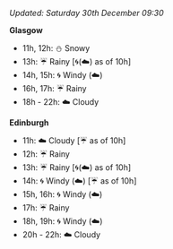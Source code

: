 *Updated: Saturday 30th December 09:30*

**Glasgow**

* 11h, 12h: :snowman: Snowy
* 13h: :umbrella: Rainy [:cyclone:(:cloud:) as of 10h]
* 14h, 15h: :cyclone: Windy (:cloud:)
* 16h, 17h: :umbrella: Rainy
* 18h - 22h: :cloud: Cloudy

**Edinburgh**

* 11h: :cloud: Cloudy [:umbrella: as of 10h]
* 12h: :umbrella: Rainy
* 13h: :umbrella: Rainy [:cyclone:(:cloud:) as of 10h]
* 14h: :cyclone: Windy (:cloud:) [:umbrella: as of 10h]
* 15h, 16h: :cyclone: Windy (:cloud:)
* 17h: :umbrella: Rainy
* 18h, 19h: :cyclone: Windy (:cloud:)
* 20h - 22h: :cloud: Cloudy
